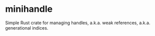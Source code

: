 # minihandle

Simple Rust crate for managing handles, a.k.a. weak references, a.k.a. generational indices.
